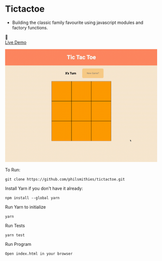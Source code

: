 # Tictactoe

- Building the classic family favourite using javascript modules and factory functions. 

👾
<br>
[Live Demo](https://philsmithies.github.io/tictactoe/) 

<img src="./tictactoe_preview.gif" width="500" alt="tic tac toe demo">


To Run:
```
git clone https://github.com/philsmithies/tictactoe.git
```

Install Yarn if you don't have it already:
```
npm install --global yarn
```

Run Yarn to initialize
```
yarn
```

Run Tests
```
yarn test
```

Run Program
```
Open index.html in your browser
```

